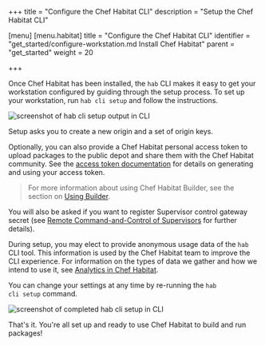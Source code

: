 +++
title = "Configure the Chef Habitat CLI"
description = "Setup the Chef Habitat CLI"

[menu]
  [menu.habitat]
    title = "Configure the Chef Habitat CLI"
    identifier = "get_started/configure-workstation.md Install Chef Habitat"
    parent = "get_started"
    weight = 20

+++

Once Chef Habitat has been installed, the <code>hab</code> CLI makes it easy to get your workstation configured by guiding through the setup process. To set up your workstation, run <code>hab cli setup</code> and follow the instructions.

<img alt="screenshot of hab cli setup output in CLI" src="/images/screenshots/hab-setup.png">

Setup asks you to create a new origin and a set of origin keys.

Optionally, you can also provide a Chef Habitat personal access token to upload packages to the public depot and share them with the Chef Habitat community. See the [access token documentation](/docs/using-builder/#builder-token) for details on generating and using your access token.

> For more information about using Chef Habitat Builder, see the section on [Using Builder](/docs/using-builder/).

You will also be asked if you want to register Supervisor control gateway secret (see [Remote Command-and-Control of Supervisors](/docs/using-habitat/#remote-control) for further details).

During setup, you may elect to provide anonymous usage data of the <code>hab</code> CLI tool. This information is used by the Chef Habitat team to improve the CLI experience.
For information on the types of data we gather and how we intend to use it, see [Analytics in Chef Habitat](/docs/about-analytics).

You can change your settings at any time by re-running the <code>hab cli setup</code> command.

<img alt="screenshot of completed hab cli setup in CLI" src="/images/screenshots/hab-setup-complete.png">

That's it. You're all set up and ready to use Chef Habitat to build and run packages!
